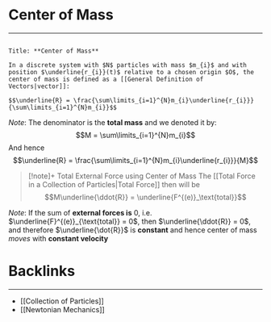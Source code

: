 # Center of Mass
---

```ad-Definition

Title: **Center of Mass**

In a discrete system with $N$ particles with mass $m_{i}$ and with position $\underline{r_{i}}(t)$ relative to a chosen origin $O$, the center of mass is defined as a [[General Definition of Vectors|vector]]:

$$\underline{R} = \frac{\sum\limits_{i=1}^{N}m_{i}\underline{r_{i}}}{\sum\limits_{i=1}^{N}m_{i}}$$
```

*Note*: The denominator is the **total mass** and we denoted it by:
$$M = \sum\limits_{i=1}^{N}m_{i}$$
And hence
$$\underline{R} = \frac{\sum\limits_{i=1}^{N}m_{i}\underline{r_{i}}}{M}$$
> [!note]+ Total External Force using Center of Mass
> The [[Total Force in a Collection of Particles|Total Force]] then will be
> $$M\underline{\ddot{R}} = \underline{F^{(e)}_\text{total}}$$

*Note*:
If the sum of **external forces is** $0$, i.e. $\underline{F}^{(e)}_{\text{total}} = 0$, then $\underline{\ddot{R}} = 0$, and therefore $\underline{\dot{R}}$ is **constant** and hence center of mass *moves* with **constant velocity**
# Backlinks
---
- [[Collection of Particles]]
- [[Newtonian Mechanics]]